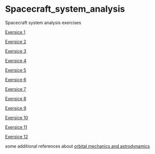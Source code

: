# Spacecraft_system_analysis
Spacecraft system analysis exercises

[Exersice 1](https://www.overleaf.com/project/67b8e0f0024e77e9be1ae9f4)

[Exersice 2](https://www.overleaf.com/project/67b8e1788a0c80c25064a552)

[Exersice 3](https://www.overleaf.com/project/67b8e1d8e9c81fd3c108ab1b)

[Exersice 4](https://www.overleaf.com/project/67b8e1e502d7f959ac8c62e1)

[Exersice 5](https://www.overleaf.com/project/67b8e2080c2649689b9e5e40)

[Exersice 6](https://www.overleaf.com/project/67b8e22223643fcf7efcf55d)

[Exersice 7](https://www.overleaf.com/project/675af509b266dbfe1154d6c9)

[Exersice 8](https://www.overleaf.com/project/67637500a4fff936d7888c32)

[Exersice 9](https://www.overleaf.com/project/67824c0a5430c3a4bf1e796b)

[Exersice 10](https://www.overleaf.com/project/678e99d8e1e4b213bae33f13)

[Exersice 11](https://www.overleaf.com/project/679671f3cddc86e36224c81e)

[Exersice 12](https://www.overleaf.com/project/679b36ca870321a9097b889f)


some additional references about [orbital mechanics and astrodynamics](https://orbital-mechanics.space/intro.html)
